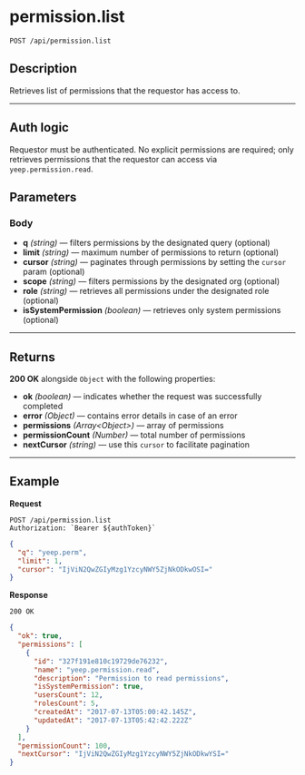 # permission.list

`POST /api/permission.list`

## Description

Retrieves list of permissions that the requestor has access to.

---

## Auth logic

Requestor must be authenticated. No explicit permissions are required; only retrieves permissions that the requestor can access via `yeep.permission.read`.

## Parameters

### Body

- **q** _(string)_ — filters permissions by the designated query (optional)
- **limit** _(string)_ — maximum number of permissions to return (optional)
- **cursor** _(string)_ — paginates through permissions by setting the `cursor` param (optional)
- **scope** _(string)_ — filters permissions by the designated org (optional)
- **role** _(string)_ — retrieves all permissions under the designated role (optional)
- **isSystemPermission** _(boolean)_ — retrieves only system permissions (optional)

---

## Returns

**200 OK** alongside `Object` with the following properties:

- **ok** _(boolean)_ — indicates whether the request was successfully completed
- **error** _(Object)_ — contains error details in case of an error
- **permissions** _(Array\<Object>)_ — array of permissions
- **permissionCount** _(Number)_ — total number of permissions
- **nextCursor** _(string)_ — use this `cursor` to facilitate pagination

---

## Example

**Request**

```
POST /api/permission.list
Authorization: `Bearer ${authToken}`
```

```json
{
  "q": "yeep.perm",
  "limit": 1,
  "cursor": "IjViN2QwZGIyMzg1YzcyNWY5ZjNkODkwOSI="
}
```

**Response**

`200 OK`

```json
{
  "ok": true,
  "permissions": [
    {
      "id": "327f191e810c19729de76232",
      "name": "yeep.permission.read",
      "description": "Permission to read permissions",
      "isSystemPermission": true,
      "usersCount": 12,
      "rolesCount": 5,
      "createdAt": "2017-07-13T05:00:42.145Z",
      "updatedAt": "2017-07-13T05:42:42.222Z"
    }
  ],
  "permissionCount": 100,
  "nextCursor": "IjViN2QwZGIyMzg1YzcyNWY5ZjNkODkwYSI="
}
```
